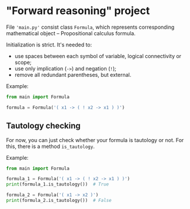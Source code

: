 # "Forward reasoning" project

File ```'main.py'``` consist class ```Formula```, which
represents corresponding mathematical object – Propositional
calculus formula. 

Initialization is strict. It's needed to:
- use spaces between each symbol of variable, logical connectivity
or scope;
- use only implication (```->```) and negation (```!```);
- remove all redundant parentheses, but external.

Example:
```python
from main import Formula

formula = Formula('( x1 -> ( ! x2 -> x1 ) )')
```

## Tautology checking

For now, you can just check whether your formula is tautology or not.
For this, there is a method ```is_tautology```.

Example:
```python
from main import Formula

formula_1 = Formula('( x1 -> ( ! x2 -> x1 ) )')
print(formula_1.is_tautology())  # True

formula_2 = Formula('( x1 -> x2 )')
print(formula_2.is_tautology())  # False
```
